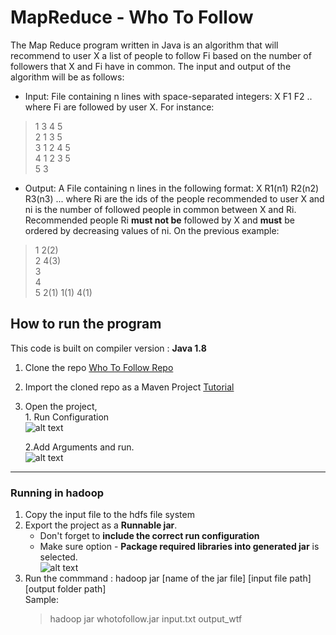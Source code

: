 # MapReduce - Who To Follow

The Map Reduce program written in Java is an algorithm that will recommend to user X
a list of people to follow Fi based on the number of followers that X and Fi have in common. The
input and output of the algorithm will be as follows:

* Input: File containing n lines with space-separated integers:
X F1 F2 .. where Fi are followed by user X. For instance:

>1 3 4 5   
>2 1 3 5   
>3 1 2 4 5   
>4 1 2 3 5   
>5 3   

* Output: A File containing n lines in the following format:
X R1(n1) R2(n2) R3(n3) ...
where Ri are the ids of the people recommended to user X and ni is the number of followed
people in common between X and Ri. Recommended people Ri **must not be** followed by X
and **must** be ordered by decreasing values of ni. On the previous example:

>1 2(2)   
>2 4(3)   
>3    
>4    
>5 2(1) 1(1) 4(1) 


## How to run the program

This code is built on compiler version : **Java 1.8**

1. Clone the repo [Who To Follow Repo](https://github.com/lalet/MapReduce.git "Who To Follow")
2. Import the cloned repo as a Maven Project [Tutorial](http://javapapers.com/java/import-maven-project-into-eclipse/)
3. Open the project,    
        1. Run Configuration    
	![alt text](https://cloud.githubusercontent.com/assets/4597920/22804409/f9d90d98-eee6-11e6-903d-6ea7ef2af13d.png)
     
	2.Add Arguments and run.    
	![alt text](https://cloud.githubusercontent.com/assets/4597920/22804388/dff76a32-eee6-11e6-98cc-a33bdd43d84b.png)
----

### Running in hadoop
1. Copy the input file to the hdfs file system    
2. Export the project as a **Runnable jar**.    
   * Don't forget to **include the correct run configuration**   
   * Make sure option - **Package required libraries into generated jar** is selected.    
    ![alt text](https://cloud.githubusercontent.com/assets/4597920/22808208/c322facc-eef8-11e6-92a4-9b7b75602e0d.png)
3. Run the commmand : hadoop jar [name of the jar file] [input file path] [output folder path]     
   Sample:     
   > hadoop jar whotofollow.jar input.txt output_wtf
